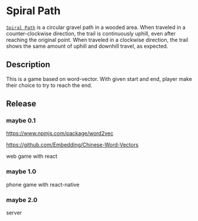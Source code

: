 # Spiral Path

[`Spiral Path`](http://www.scp-wiki.net/dr-manns-proposal) is a circular gravel path in a wooded area. When traveled in a counter-clockwise direction, the trail is continuously uphill, even after reaching the original point. When traveled in a clockwise direction, the trail shows the same amount of uphill and downhill travel, as expected.

## Description

This is a game based on word-vector. With given start and end, player make their choice to try to reach the end.

## Release

### maybe 0.1

https://www.npmjs.com/package/word2vec

https://github.com/Embedding/Chinese-Word-Vectors

web game with react

### maybe 1.0

phone game with react-native

### maybe 2.0

server
